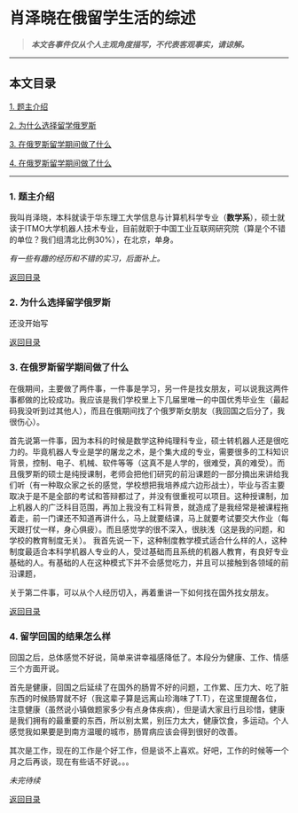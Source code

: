 # 肖泽晓在俄留学生活的综述

>***本文各事件仅从个人主观角度描写，不代表客观事实，请谅解。***

----
## 本文目录

[1. 题主介绍](#1)

[2. 为什么选择留学俄罗斯](#2)

[3. 在俄罗斯留学期间做了什么](#3)

[4. 在俄罗斯留学期间做了什么](#4)

----

<p id="1"></p>

### 1. 题主介绍

我叫肖泽晓，本科就读于华东理工大学信息与计算机科学专业（**数学系**），硕士就读于ITMO大学机器人技术专业，目前就职于中国工业互联网研究院（算是个不错的单位？我们组清北比例30%），在北京，单身。

*有一些有趣的经历和不错的实习，后面补上。*

[返回目录](#本文目录)

<p id="2"></p>

### 2. 为什么选择留学俄罗斯

还没开始写

[返回目录](#本文目录)

<p id="3"></p>

### 3. 在俄罗斯留学期间做了什么

在俄期间，主要做了两件事，一件事是学习，另一件是找女朋友，可以说我这两件事都做的比较成功。我应该是我们学校里上下几届里唯一的中国优秀毕业生（最起码我没听到过其他人），而且在俄期间找了个俄罗斯女朋友（我回国之后分了，我很伤心）。

首先说第一件事，因为本科的时候是数学这种纯理科专业，硕士转机器人还是很吃力的。毕竟机器人专业是学的屠龙之术，是个集大成的专业，需要很多的工科知识背景，控制、电子、机械、软件等等（这真不是人学的，很难受，真的难受）。而且俄罗斯的硕士是纯授课制，老师会把他们研究的前沿课题的一部分摘出来讲给我们听（有一种取众家之长的感觉，学校想把我培养成六边形战士），毕业与否主要取决于是不是全部的考试和答辩都过了，并没有很重视可以项目。这种授课制，加上机器人的广泛科目范围，再加上我没有工科背景，就造成了是我经常是被课程拖着走，前一门课还不知道再讲什么，马上就要结课，马上就要考试要交大作业（每天跟打仗一样，身心俱疲）。而且感觉学的很不深入，很肤浅（这是我的问题，和学校的教育制度无关）。
我首先说一下，这种制度教学模式适合什么样的人，这种制度最适合本科学机器人专业的人，受过基础而且系统的机器人教育，有良好专业基础的人。有基础的人在这种模式下并不会感觉吃力，并且可以接触到各领域的前沿课题，

关于第二件事，可以从个人经历切入，再着重讲一下如何找在国外找女朋友。

[返回目录](#本文目录)

<p id="4"></p>

### 4. 留学回国的结果怎么样

回国之后，总体感觉不好说，简单来讲幸福感降低了。本段分为健康、工作、情感三个方面开说。

首先是健康，回国之后延续了在国外的肠胃不好的问题，工作累、压力大、吃了脏东西的时候肠胃就不好（我这辈子算是远离山珍海味了T.T），在这里提醒各位，注意健康（虽然说小镇做题家多少有点身体疾病），但是请大家且行且珍惜，健康是我们拥有的最重要的东西，所以别太累，别压力太大，健康饮食，多运动。个人感觉我如果要是到南方温暖的城市，肠胃病应该会得到很好的改善。

其次是工作，现在的工作是个好工作，但是谈不上喜欢。好吧，工作的时候等一个月之后再谈，现在有些话不好说。。。

*未完待续*

[返回目录](#本文目录)
